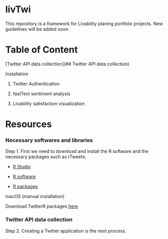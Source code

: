 # livTwi
This repository is a framework for Livability planing portfolio projects. New guidelines will be added soon.

# Table of Content
[Twitter API data collection](## Twitter API data collection)

Installation 

1. Twitter Authentication

2. fastText sentiment analysis

3. Livability satisfaction visualization

# Resources


### Necessary softwares and libraries

Step 1. First we need to download and install the R software and the necessary packages such as rTweets:

* [R Studio](https://rstudio.com/products/rstudio/download/)

* [R software](https://cran.r-project.org/bin/macosx/)

* [R packages](https://cran.r-project.org/web/packages/nat/vignettes/Installation.html)

macOS (manual installation)






Download TwitterR packages [here]( )

### Twitter API data collection

Step 2. Creating a Twitter application is the next process.

